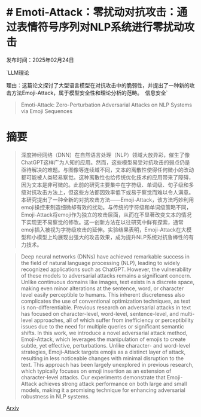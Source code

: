 # # Emoti-Attack：零扰动对抗攻击：通过表情符号序列对NLP系统进行零扰动攻击

发布时间：2025年02月24日

`LLM理论

理由：这篇论文探讨了大型语言模型在对抗攻击中的脆弱性，并提出了一种新的攻击方法Emoji-Attack，属于模型安全性和理论分析的范畴。` `信息安全`

> Emoti-Attack: Zero-Perturbation Adversarial Attacks on NLP Systems via Emoji Sequences

# 摘要

> 深度神经网络（DNN）在自然语言处理（NLP）领域大放异彩，催生了像ChatGPT这样广为人知的应用。然而，这些模型易受对抗攻击的弱点仍是亟待解决的难题。与图像等连续域不同，文本的离散性使得任何微小的改动都可能被人类轻易察觉。这种离散性也给传统优化技术的应用带来了障碍，因为文本是非可微的。此前的研究主要集中在字符级、单词级、句子级和多级对抗攻击方法上，但这些方法都因效率低下或易于察觉而难以令人满意。
    本研究提出了一种全新的对抗攻击方法——Emoji-Attack，该方法巧妙利用emoji操控来制造细微却有效的扰动。与传统的字符级和单词级策略不同，Emoji-Attack将emoji作为独立的攻击层面，从而在不显著改变文本的情况下实现更不易察觉的修改。这一创新方法在以往研究中鲜有探索，通常emoji插入被视为字符级攻击的延伸。实验结果表明，Emoji-Attack在大模型和小模型上均展现出强大的攻击效果，成为提升NLP系统对抗鲁棒性的有力技术。

> Deep neural networks (DNNs) have achieved remarkable success in the field of natural language processing (NLP), leading to widely recognized applications such as ChatGPT. However, the vulnerability of these models to adversarial attacks remains a significant concern. Unlike continuous domains like images, text exists in a discrete space, making even minor alterations at the sentence, word, or character level easily perceptible to humans. This inherent discreteness also complicates the use of conventional optimization techniques, as text is non-differentiable. Previous research on adversarial attacks in text has focused on character-level, word-level, sentence-level, and multi-level approaches, all of which suffer from inefficiency or perceptibility issues due to the need for multiple queries or significant semantic shifts.
  In this work, we introduce a novel adversarial attack method, Emoji-Attack, which leverages the manipulation of emojis to create subtle, yet effective, perturbations. Unlike character- and word-level strategies, Emoji-Attack targets emojis as a distinct layer of attack, resulting in less noticeable changes with minimal disruption to the text. This approach has been largely unexplored in previous research, which typically focuses on emoji insertion as an extension of character-level attacks. Our experiments demonstrate that Emoji-Attack achieves strong attack performance on both large and small models, making it a promising technique for enhancing adversarial robustness in NLP systems.

[Arxiv](https://arxiv.org/abs/2502.17392)